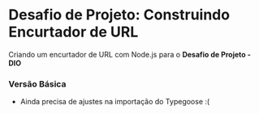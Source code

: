 # Desafio de Projeto: Construindo Encurtador de URL

Criando um encurtador de URL com Node.js para o **Desafio de Projeto - DIO**

### Versão Básica

 - Ainda precisa de ajustes na importação do Typegoose :(
